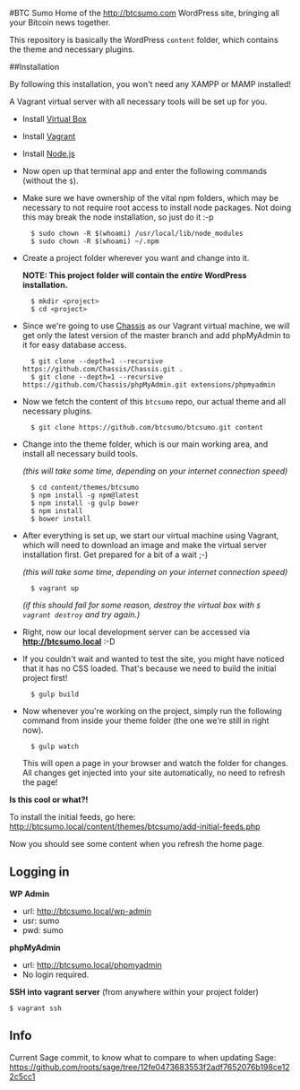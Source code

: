 #BTC Sumo
Home of the http://btcsumo.com WordPress site, bringing all your Bitcoin news together.

This repository is basically the WordPress `content` folder, which contains the theme and necessary plugins.


##Installation

By following this installation, you won't need any XAMPP or MAMP installed!

A Vagrant virtual server with all necessary tools will be set up for you.

- Install [Virtual Box](https://www.virtualbox.org/wiki/Downloads)
- Install [Vagrant](http://www.vagrantup.com/downloads.html)
- Install [Node.js](https://nodejs.org/download/)
- Now open up that terminal app and enter the following commands (without the `$`).

- Make sure we have ownership of the vital npm folders, which may be necessary to not require root access to install node packages. Not doing this may break the node installation, so just do it :-p

        $ sudo chown -R $(whoami) /usr/local/lib/node_modules
        $ sudo chown -R $(whoami) ~/.npm

- Create a project folder wherever you want and change into it.

  **NOTE: This project folder will contain the *entire* WordPress installation.**

        $ mkdir <project>
        $ cd <project>

- Since we're going to use [Chassis](https://github.com/Chassis/Chassis) as our Vagrant virtual machine, we will get only the latest version of the master branch and add phpMyAdmin to it for easy database access.

        $ git clone --depth=1 --recursive https://github.com/Chassis/Chassis.git .
        $ git clone --depth=1 --recursive https://github.com/Chassis/phpMyAdmin.git extensions/phpmyadmin

- Now we fetch the content of this `btcsumo` repo, our actual theme and all necessary plugins.

        $ git clone https://github.com/btcsumo/btcsumo.git content

- Change into the theme folder, which is our main working area, and install all necessary build tools.

  *(this will take some time, depending on your internet connection speed)*

        $ cd content/themes/btcsumo
        $ npm install -g npm@latest
        $ npm install -g gulp bower
        $ npm install
        $ bower install

- After everything is set up, we start our virtual machine using Vagrant, which will need to download an image and make the virtual server installation first. Get prepared for a bit of a wait ;-)

  *(this will take some time, depending on your internet connection speed)*

        $ vagrant up

  *(if this should fail for some reason, destroy the virtual box with `$ vagrant destroy` and try again.)*

- Right, now our local development server can be accessed via **http://btcsumo.local** :-D

- If you couldn't wait and wanted to test the site, you might have noticed that it has no CSS loaded.
  That's because we need to build the initial project first!

        $ gulp build

- Now whenever you're working on the project, simply run the following command from inside your theme folder (the one we're still in right now).

        $ gulp watch

  This will open a page in your browser and watch the folder for changes. All changes get injected into your site automatically, no need to refresh the page!

**Is this cool or what?!**

To install the initial feeds, go here: http://btcsumo.local/content/themes/btcsumo/add-initial-feeds.php

Now you should see some content when you refresh the home page.


## Logging in

**WP Admin**
- url: http://btcsumo.local/wp-admin
- usr: sumo
- pwd: sumo

**phpMyAdmin**
- url: http://btcsumo.local/phpmyadmin
- No login required.

**SSH into vagrant server**
(from anywhere within your project folder)

    $ vagrant ssh

## Info

Current Sage commit, to know what to compare to when updating Sage:
https://github.com/roots/sage/tree/12fe0473683553f2adf7652076b198ce122c5cc1